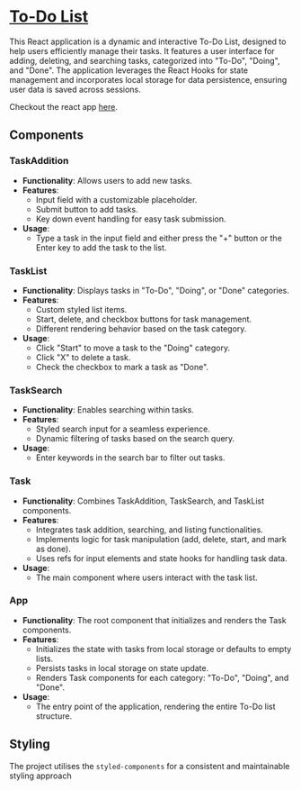 # [To-Do List](https://98pwsq.csb.app)

This React application is a dynamic and interactive To-Do List, designed to help users efficiently manage their tasks. It features a user interface for adding, deleting, and searching tasks, categorized into "To-Do", "Doing", and "Done". The application leverages the React Hooks for state management and incorporates local storage for data persistence, ensuring user data is saved across sessions.

Checkout the react app [here](https://98pwsq.csb.app).

## Components

### TaskAddition

- **Functionality**: Allows users to add new tasks.
- **Features**:
  - Input field with a customizable placeholder.
  - Submit button to add tasks.
  - Key down event handling for easy task submission.
- **Usage**:
  - Type a task in the input field and either press the "+" button or the Enter key to add the task to the list.

### TaskList

- **Functionality**: Displays tasks in "To-Do", "Doing", or "Done" categories.
- **Features**:
  - Custom styled list items.
  - Start, delete, and checkbox buttons for task management.
  - Different rendering behavior based on the task category.
- **Usage**:
  - Click "Start" to move a task to the "Doing" category.
  - Click "X" to delete a task.
  - Check the checkbox to mark a task as "Done".

### TaskSearch

- **Functionality**: Enables searching within tasks.
- **Features**:
  - Styled search input for a seamless experience.
  - Dynamic filtering of tasks based on the search query.
- **Usage**:
  - Enter keywords in the search bar to filter out tasks.

### Task

- **Functionality**: Combines TaskAddition, TaskSearch, and TaskList components.
- **Features**:
  - Integrates task addition, searching, and listing functionalities.
  - Implements logic for task manipulation (add, delete, start, and mark as done).
  - Uses refs for input elements and state hooks for handling task data.
- **Usage**:
  - The main component where users interact with the task list.

### App

- **Functionality**: The root component that initializes and renders the Task components.
- **Features**:
  - Initializes the state with tasks from local storage or defaults to empty lists.
  - Persists tasks in local storage on state update.
  - Renders Task components for each category: "To-Do", "Doing", and "Done".
- **Usage**:
  - The entry point of the application, rendering the entire To-Do list structure.

## Styling

The project utilises the `styled-components` for a consistent and maintainable styling approach
